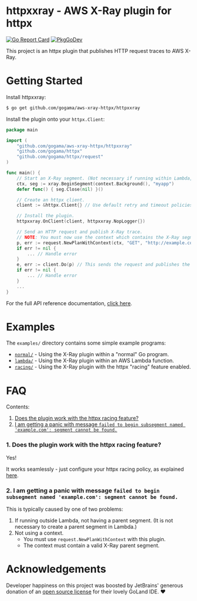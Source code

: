 httpxxray - AWS X-Ray plugin for httpx
======================================

[![Go Report Card](https://goreportcard.com/badge/github.com/gogama/aws-xray-httpx/httpxxray)](https://goreportcard.com/report/github.com/gogama/aws-xray-httpx/httpxxray) [![PkgGoDev](https://pkg.go.dev/badge/github.com/gogama/aws-xray-httpx/httpxxray)](https://pkg.go.dev/github.com/gogama/aws-xray-httpx/httpxxray)

This project is an httpx plugin that publishes HTTP request traces to AWS X-Ray.

Getting Started
===============

Install httpxxray:

```sh
$ go get github.com/gogama/aws-xray-httpx/httpxxray
```

Install the plugin onto your `httpx.Client`:

```go
package main

import (
	"github.com/gogama/aws-xray-httpx/httpxxray"
	"github.com/gogama/httpx"
	"github.com/gogama/httpx/request"
)

func main() {
	// Start an X-Ray segment. (Not necessary if running within Lambda, see examples/lambda.)
	ctx, seg := xray.BeginSegment(context.Background(), "myapp")
	defer func() { seg.Close(nil) }()

	// Create an httpx client.
	client := &httpx.Client{} // Use default retry and timeout policies

	// Install the plugin.
	httpxxray.OnClient(client, httpxxray.NopLogger{})

	// Send an HTTP request and publish X-Ray trace.
	// NOTE: You must now use the context which contains the X-Ray segment!
	p, err := request.NewPlanWithContext(ctx, "GET", "http://example.com", nil)
	if err != nil {
		... // Handle error
	}
	e, err := client.Do(p) // This sends the request and publishes the plan to X-Ray.
	if err != nil {
		... // Handle error
	}
	...
}
```

For the full API reference documentation, [click here](https://pkg.go.dev/github.com/gogama/aws-xray-httpx/httpxxray).

Examples
========

The `examples/` directory contains some simple example programs:

- [`normal/`](example/normal) - Using the X-Ray plugin within a "normal" Go program.
- [`lambda/`](example/lambda) - Using the X-Ray plugin within an AWS Lambda function.
- [`racing/`](example/racing) - Using the X-Ray plugin with the httpx "racing" feature enabled.

FAQ
===

Contents:

1. [Does the plugin work with the httpx racing feature?](#1-does-the-plugin-work-with-the-httpx-racing-feature)
2. [I am getting a panic with message `failed to begin subsegment named 'example.com': segment cannot be found.`](#2-i-am-getting-a-panic-with-message-failed-to-begin-subsegment-named-examplecom-segment-cannot-be-found)

### 1. Does the plugin work with the httpx racing feature?

Yes!

It works seamlessly - just configure your httpx racing policy, as explained
[here](https://pkg.go.dev/github.com/gogama/httpx#readme-concurrent-requests-racing).

### 2. I am getting a panic with message `failed to begin subsegment named 'example.com': segment cannot be found.`

This is typically caused by one of two problems:

1. If running outside Lambda, not having a parent segment. (It is not necessary
   to create a parent segment in Lambda.)
2. Not using a context.
    - You must use `request.NewPlanWithContext` with this plugin.
    - The context must contain a valid X-Ray parent segment.

Acknowledgements
================

Developer happiness on this project was boosted by JetBrains' generous donation
of an [open source license](https://www.jetbrains.com/opensource/) for their
lovely GoLand IDE. ❤
